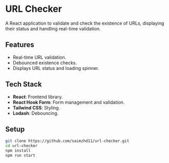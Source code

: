 # URL Checker

A React application to validate and check the existence of URLs, displaying their status and handling real-time validation.

## Features

- Real-time URL validation.
- Debounced existence checks.
- Displays URL status and loading spinner.

## Tech Stack

- **React**: Frontend library.
- **React Hook Form**: Form management and validation.
- **Tailwind CSS**: Styling.
- **Lodash**: Debouncing.

## Setup


   ```bash
   git clone https://github.com/saimzhd11/url-checker.git
   cd url-checker
   npm install
   npm run start
